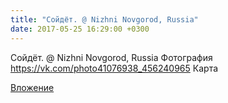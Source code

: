 ```yaml
---
title: "Сойдёт. @ Nizhni Novgorod, Russia"
date: 2017-05-25 16:29:00 +0300
---
```


Сойдёт. @ Nizhni Novgorod, Russia
Фотография
<a class="vk-attach" href="https://vk.com/photo41076938_456240965">https://vk.com/photo41076938_456240965</a>
Карта

<a class="vk-attach" href="https://vk.com/photo41076938_456240965">Вложение</a>
